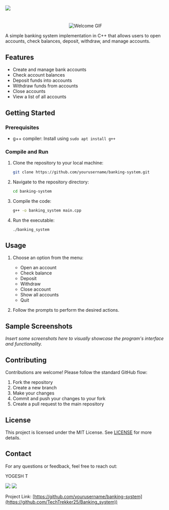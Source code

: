 # <p align="center">
# <img src="https://img.shields.io/badge/Banking-automater-red?colorA=%23ff0000&colorB=%23017e40&style=for-the-badge">
# </p>
<p align="center">
  <img src="[https://i.pinimg.com/originals/92/99/40/929940c7800ad3868b0e7828d53073a7.gif](https://cdn.dribbble.com/users/1375936/screenshots/7128890/media/5fcc028efb1f50a1c489ba5dac46e415.gif)" alt="Welcome GIF">
</p>

A simple banking system implementation in C++ that allows users to open accounts, check balances, deposit, withdraw, and manage accounts.

## Features

- Create and manage bank accounts
- Check account balances
- Deposit funds into accounts
- Withdraw funds from accounts
- Close accounts
- View a list of all accounts

## Getting Started

### Prerequisites

- g++ compiler: Install using `sudo apt install g++`

### Compile and Run

1. Clone the repository to your local machine:

   ```bash
   git clone https://github.com/yourusername/banking-system.git
   ```

2. Navigate to the repository directory:

   ```bash
   cd banking-system
   ```

3. Compile the code:

   ```bash
   g++ -o banking_system main.cpp
   ```

4. Run the executable:

   ```bash
   ./banking_system
   ```

## Usage

1. Choose an option from the menu:
   - Open an account
   - Check balance
   - Deposit
   - Withdraw
   - Close account
   - Show all accounts
   - Quit

2. Follow the prompts to perform the desired actions.

## Sample Screenshots

_Insert some screenshots here to visually showcase the program's interface and functionality._

## Contributing

Contributions are welcome! Please follow the standard GitHub flow:

1. Fork the repository
2. Create a new branch
3. Make your changes
4. Commit and push your changes to your fork
5. Create a pull request to the main repository

## License

This project is licensed under the MIT License. See [LICENSE](LICENSE) for more details.

## Contact

For any questions or feedback, feel free to reach out:

YOGESH T

[<img src="https://img.icons8.com/color/48/000000/linkedin.png"/>](https://www.linkedin.com/in/yogesh-t-5424211bb/)
[<img src="https://img.icons8.com/color/48/000000/gmail-new.png"/>](mailto:higgsboson25022003@gmail.com)

Project Link: [https://github.com/yourusername/banking-system](https://github.com/TechTrekker25/Banking_system))
